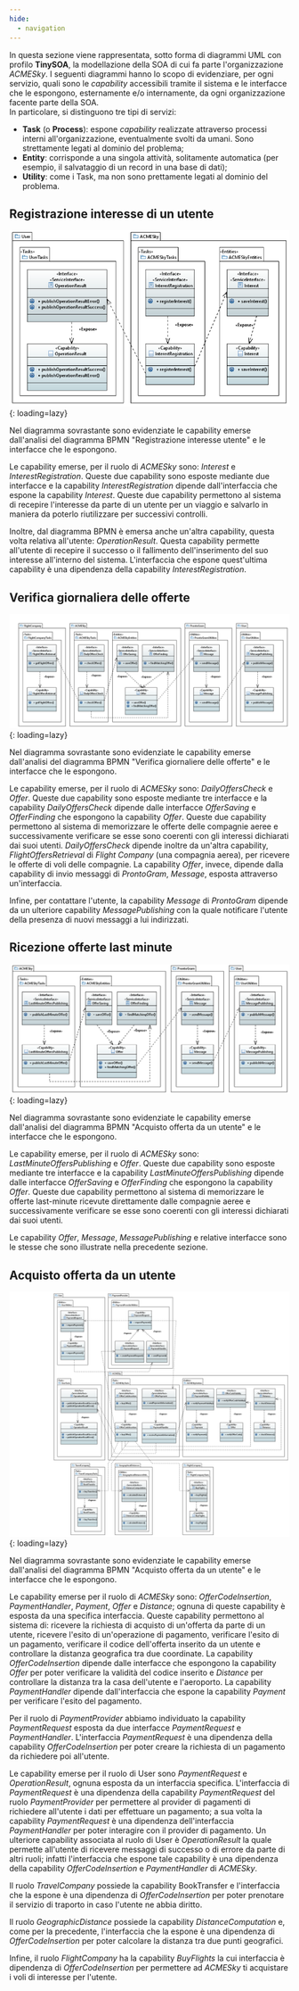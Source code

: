 ```yaml
---
hide:
  - navigation
---
```


In questa sezione viene rappresentata, sotto forma di diagrammi UML con profilo **TinySOA**, la modellazione della SOA di cui fa parte l'organizzazione *ACMESky*. I seguenti diagrammi hanno lo scopo di evidenziare, per ogni servizio, quali sono le *capability* accessibili tramite il sistema e le interfacce che le espongono, esternamente e/o internamente, da ogni organizzazione facente parte della SOA.  
In particolare, si distinguono tre tipi di servizi:

- **Task** (o **Process**): espone *capability* realizzate attraverso processi interni all'organizzazione, eventualmente svolti da umani. Sono strettamente legati al dominio del problema;
- **Entity**: corrisponde a una singola attività, solitamente automatica (per esempio, il salvataggio di un record in una base di dati);
- **Utility**: come i Task, ma non sono prettamente legati al dominio del problema.

## Registrazione interesse di un utente
![!Diagramma UML che descrive come vengono implementati i task del processo di registrazione di un interesse di un utente](assets/uml/RegistrazioneInteresseUtente.png){: loading=lazy}

Nel diagramma sovrastante sono evidenziate le capability emerse dall'analisi del diagramma BPMN "Registrazione interesse utente" e le interfacce che le espongono.

Le capability emerse, per il ruolo di *ACMESky* sono: _Interest_ e _InterestRegistration_. Queste due capability sono esposte mediante due interfacce e la capability _InterestRegistration_ dipende dall'interfaccia che espone la capability _Interest_. Queste due capability permettono al sistema di recepire l'interesse da parte di un utente per un viaggio e salvarlo in maniera da poterlo riutilizzare per successivi controlli. 

Inoltre, dal diagramma BPMN è emersa anche un'altra capability, questa volta relativa all'utente: _OperationResult_. Questa capability permette all'utente di recepire il successo o il fallimento dell'inserimento del suo interesse all'interno del sistema. L'interfaccia che espone quest'ultima capability è una dipendenza della capability _InterestRegistration_.

## Verifica giornaliera delle offerte
![!Diagramma UML che descrive come vengono implementati i task del processo di verifica giornaliera delle offerte delle compagnie aree e notifica degli utenti](assets/uml/VerificaGiornaliera.png){: loading=lazy}

Nel diagramma sovrastante sono evidenziate le capability emerse dall'analisi del diagramma BPMN "Verifica giornaliere delle offerte" e le interfacce che le espongono.

Le capability emerse, per il ruolo di *ACMESky* sono: _DailyOffersCheck_ e _Offer_. Queste due capability sono esposte mediante tre interfacce e la capability _DailyOffersCheck_ dipende dalle interfacce _OfferSaving_ e _OfferFinding_ che espongono la capability _Offer_. Queste due capability permettono al sistema di memorizzare le offerte delle compagnie aeree e successivamente verificare se esse sono coerenti con gli interessi dichiarati dai suoi utenti.
_DailyOffersCheck_ dipende inoltre da un'altra capability, _FlightOffersRetrieval_ di *Flight Company* (una compagnia aerea), per ricevere le offerte di voli delle compagnie.
La capability _Offer_, invece, dipende dalla capability di invio messaggi di *ProntoGram*, _Message_, esposta attraverso un'interfaccia.

Infine, per contattare l'utente, la capability _Message_ di *ProntoGram* dipende da un ulteriore capability _MessagePublishing_ con la quale notificare l'utente della presenza di nuovi messaggi a lui indirizzati.

## Ricezione offerte last minute
![!Diagramma UML che descrive come vengono implementati i task del processo di ricezione di offerte dalle compagnie aree e notifica degli utenti](assets/uml/NotificaVoliLastMinute.png){: loading=lazy}

Nel diagramma sovrastante sono evidenziate le capability emerse dall'analisi del diagramma BPMN "Acquisto offerta da un utente" e le interfacce che le espongono.

Le capability emerse, per il ruolo di *ACMESky* sono: _LastMinuteOffersPublishing_ e _Offer_. Queste due capability sono esposte mediante tre interfacce e la capability _LastMinuteOffersPublishing_ dipende dalle interfacce _OfferSaving_ e _OfferFinding_ che espongono la capability _Offer_. Queste due capability permettono al sistema di memorizzare le offerte last-minute ricevute direttamente dalle compagnie aeree e successivamente verificare se esse sono coerenti con gli interessi dichiarati dai suoi utenti.

Le capability _Offer_, _Message_, _MessagePublishing_ e relative interfacce sono le stesse che sono illustrate nella precedente sezione.

## Acquisto offerta da un utente
![!Diagramma UML che descrive come vengono implementati i task del processo di acquisto di un'offerta](assets/uml/AcquistoOfferta.png){: loading=lazy}

Nel diagramma sovrastante sono evidenziate le capability emerse dall'analisi del diagramma BPMN "Acquisto offerta da un utente" e le interfacce che le espongono. 

Le capability emerse per il ruolo di *ACMESky* sono: _OfferCodeInsertion_, _PaymentHandler_, _Payment_, _Offer_ e _Distance_; ognuna di queste capability è esposta da una specifica interfaccia. Queste capability permettono al sistema di: ricevere la richiesta di acquisto di un'offerta da parte di un utente, ricevere l'esito di un'operazione di pagamento, verificare l'esito di un pagamento, verificare il codice dell'offerta inserito da un utente e controllare la distanza geografica tra due coordinate. La capability _OfferCodeInsertion_ dipende dalle interfacce che espongono la capability _Offer_ per poter verificare la validità del codice inserito e _Distance_ per controllare la distanza tra la casa dell'utente e l'aeroporto. La capability _PaymentHandler_ dipende dall'interfaccia che espone la capability _Payment_ per verificare l'esito del pagamento. 

Per il ruolo di *PaymentProvider* abbiamo individuato la capability _PaymentRequest_ esposta da due interfacce _PaymentRequest_ e _PaymentHandler_. L'interfaccia _PaymentRequest_ è una dipendenza della capability _OfferCodeInsertion_ per poter creare la richiesta di un pagamento da richiedere poi all'utente. 

Le capability emerse per il ruolo di User sono _PaymentRequest_ e _OperationResult_, ognuna esposta da un interfaccia specifica. L'interfaccia di _PaymentRequest_ è una dipendenza della capability _PaymentRequest_ del ruolo _PaymentProvider_ per permettere al provider di pagamenti di richiedere all'utente i dati per effettuare un pagamento; a sua volta la capability _PaymentRequest_ è una dipendenza dell'interfaccia _PaymentHandler_ per poter interagire con il provider di pagamento. Un ulteriore capability associata al ruolo di User è _OperationResult_ la quale permette all'utente di ricevere messaggi di successo o di errore da parte di altri ruoli; infatti l'interfaccia che espone tale capability è una dipendenza della capability _OfferCodeInsertion_ e _PaymentHandler_ di *ACMESky*.

Il ruolo *TravelCompany* possiede la capability BookTransfer e l'interfaccia che la espone è una dipendenza di _OfferCodeInsertion_ per poter prenotare il servizio di traporto in caso l'utente ne abbia diritto.

Il ruolo *GeographicDistance* possiede la capability _DistanceComputation_ e, come per la precedente, l'interfaccia che la espone è una dipendenza di _OfferCodeInsertion_ per poter calcolare la distanza tra due punti geografici.

Infine, il ruolo *FlightCompany* ha la capability _BuyFlights_ la cui interfaccia è dipendenza di _OfferCodeInsertion_ per permettere ad *ACMESky* ti acquistare i voli di interesse per l'utente.
